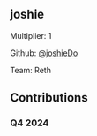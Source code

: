 
## joshie
Multiplier: 1

Github: [@joshieDo](https://github.com/joshieDo)

Team: Reth

## Contributions

### Q4 2024

